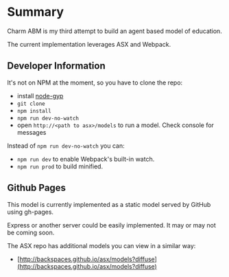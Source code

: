 # Summary

Charm ABM is my third attempt to build an agent based model of education.

The current implementation leverages ASX and Webpack.

## Developer Information

It's not on NPM at the moment, so you have to clone the repo:
* install [node-gyp](https://github.com/nodejs/node-gyp)
* `git clone`
* `npm install`
* `npm run dev-no-watch`
* open `http://<path to asx>/models` to run a model. Check console for messages

Instead of `npm run dev-no-watch` you can:
* `npm run dev` to enable Webpack's built-in watch.
* `npm run prod` to build minified.

## Github Pages

This model is currently implemented as a static model served by GitHub using gh-pages.

Express or another server could be easily implemented. It may or may not be coming soon.

The ASX repo has additional models you can view in a similar way:
* [http://backspaces.github.io/asx/models?diffuse](http://backspaces.github.io/asx/models?diffuse)

